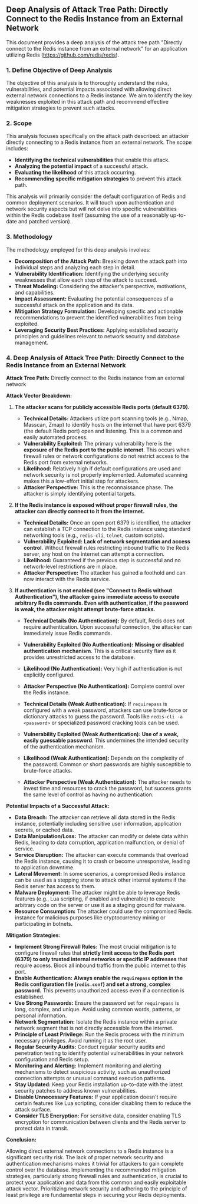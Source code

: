 ## Deep Analysis of Attack Tree Path: Directly Connect to the Redis Instance from an External Network

This document provides a deep analysis of the attack tree path "Directly connect to the Redis instance from an external network" for an application utilizing Redis (https://github.com/redis/redis).

### 1. Define Objective of Deep Analysis

The objective of this analysis is to thoroughly understand the risks, vulnerabilities, and potential impacts associated with allowing direct external network connections to a Redis instance. We aim to identify the key weaknesses exploited in this attack path and recommend effective mitigation strategies to prevent such attacks.

### 2. Scope

This analysis focuses specifically on the attack path described: an attacker directly connecting to a Redis instance from an external network. The scope includes:

* **Identifying the technical vulnerabilities** that enable this attack.
* **Analyzing the potential impact** of a successful attack.
* **Evaluating the likelihood** of this attack occurring.
* **Recommending specific mitigation strategies** to prevent this attack path.

This analysis will primarily consider the default configuration of Redis and common deployment scenarios. It will touch upon authentication and network security aspects but will not delve into specific vulnerabilities within the Redis codebase itself (assuming the use of a reasonably up-to-date and patched version).

### 3. Methodology

The methodology employed for this deep analysis involves:

* **Decomposition of the Attack Path:** Breaking down the attack path into individual steps and analyzing each step in detail.
* **Vulnerability Identification:** Identifying the underlying security weaknesses that allow each step of the attack to succeed.
* **Threat Modeling:** Considering the attacker's perspective, motivations, and capabilities.
* **Impact Assessment:** Evaluating the potential consequences of a successful attack on the application and its data.
* **Mitigation Strategy Formulation:** Developing specific and actionable recommendations to prevent the identified vulnerabilities from being exploited.
* **Leveraging Security Best Practices:** Applying established security principles and guidelines relevant to network security and database management.

### 4. Deep Analysis of Attack Tree Path: Directly Connect to the Redis Instance from an External Network

**Attack Tree Path:** Directly connect to the Redis instance from an external network

**Attack Vector Breakdown:**

1. **The attacker scans for publicly accessible Redis ports (default 6379).**

   * **Technical Details:** Attackers utilize port scanning tools (e.g., Nmap, Masscan, Zmap) to identify hosts on the internet that have port 6379 (the default Redis port) open and listening. This is a common and easily automated process.
   * **Vulnerability Exploited:**  The primary vulnerability here is the **exposure of the Redis port to the public internet**. This occurs when firewall rules or network configurations do not restrict access to the Redis port from external networks.
   * **Likelihood:**  Relatively high if default configurations are used and network security is not properly implemented. Automated scanning makes this a low-effort initial step for attackers.
   * **Attacker Perspective:** This is the reconnaissance phase. The attacker is simply identifying potential targets.

2. **If the Redis instance is exposed without proper firewall rules, the attacker can directly connect to it from the internet.**

   * **Technical Details:** Once an open port 6379 is identified, the attacker can establish a TCP connection to the Redis instance using standard networking tools (e.g., `redis-cli`, `telnet`, custom scripts).
   * **Vulnerability Exploited:**  **Lack of network segmentation and access control**. Without firewall rules restricting inbound traffic to the Redis server, any host on the internet can attempt a connection.
   * **Likelihood:**  Guaranteed if the previous step is successful and no network-level restrictions are in place.
   * **Attacker Perspective:** The attacker has gained a foothold and can now interact with the Redis service.

3. **If authentication is not enabled (see "Connect to Redis without Authentication"), the attacker gains immediate access to execute arbitrary Redis commands. Even with authentication, if the password is weak, the attacker might attempt brute-force attacks.**

   * **Technical Details (No Authentication):**  By default, Redis does not require authentication. Upon successful connection, the attacker can immediately issue Redis commands.
   * **Vulnerability Exploited (No Authentication):** **Missing or disabled authentication mechanism**. This is a critical security flaw as it provides unrestricted access to the database.
   * **Likelihood (No Authentication):**  Very high if authentication is not explicitly configured.
   * **Attacker Perspective (No Authentication):**  Complete control over the Redis instance.

   * **Technical Details (Weak Authentication):** If `requirepass` is configured with a weak password, attackers can use brute-force or dictionary attacks to guess the password. Tools like `redis-cli -a <password>` or specialized password cracking tools can be used.
   * **Vulnerability Exploited (Weak Authentication):** **Use of a weak, easily guessable password**. This undermines the intended security of the authentication mechanism.
   * **Likelihood (Weak Authentication):**  Depends on the complexity of the password. Common or short passwords are highly susceptible to brute-force attacks.
   * **Attacker Perspective (Weak Authentication):**  The attacker needs to invest time and resources to crack the password, but success grants the same level of control as having no authentication.

**Potential Impacts of a Successful Attack:**

* **Data Breach:** The attacker can retrieve all data stored in the Redis instance, potentially including sensitive user information, application secrets, or cached data.
* **Data Manipulation/Loss:** The attacker can modify or delete data within Redis, leading to data corruption, application malfunction, or denial of service.
* **Service Disruption:** The attacker can execute commands that overload the Redis instance, causing it to crash or become unresponsive, leading to application downtime.
* **Lateral Movement:** In some scenarios, a compromised Redis instance can be used as a stepping stone to attack other internal systems if the Redis server has access to them.
* **Malware Deployment:** The attacker might be able to leverage Redis features (e.g., Lua scripting, if enabled and vulnerable) to execute arbitrary code on the server or use it as a staging ground for malware.
* **Resource Consumption:** The attacker could use the compromised Redis instance for malicious purposes like cryptocurrency mining or participating in botnets.

**Mitigation Strategies:**

* **Implement Strong Firewall Rules:**  The most crucial mitigation is to configure firewall rules that **strictly limit access to the Redis port (6379) to only trusted internal networks or specific IP addresses** that require access. Block all inbound traffic from the public internet to this port.
* **Enable Authentication:**  **Always enable the `requirepass` option in the Redis configuration file (`redis.conf`) and set a strong, complex password.** This prevents unauthorized access even if a connection is established.
* **Use Strong Passwords:**  Ensure the password set for `requirepass` is long, complex, and unique. Avoid using common words, patterns, or personal information.
* **Network Segmentation:**  Isolate the Redis instance within a private network segment that is not directly accessible from the internet.
* **Principle of Least Privilege:**  Run the Redis process with the minimum necessary privileges. Avoid running it as the root user.
* **Regular Security Audits:**  Conduct regular security audits and penetration testing to identify potential vulnerabilities in your network configuration and Redis setup.
* **Monitoring and Alerting:**  Implement monitoring and alerting mechanisms to detect suspicious activity, such as unauthorized connection attempts or unusual command execution patterns.
* **Stay Updated:**  Keep your Redis installation up-to-date with the latest security patches to address known vulnerabilities.
* **Disable Unnecessary Features:** If your application doesn't require certain features like Lua scripting, consider disabling them to reduce the attack surface.
* **Consider TLS Encryption:** For sensitive data, consider enabling TLS encryption for communication between clients and the Redis server to protect data in transit.

**Conclusion:**

Allowing direct external network connections to a Redis instance is a significant security risk. The lack of proper network security and authentication mechanisms makes it trivial for attackers to gain complete control over the database. Implementing the recommended mitigation strategies, particularly strong firewall rules and authentication, is crucial to protect your application and data from this common and easily exploitable attack vector. Prioritizing network security and adhering to the principle of least privilege are fundamental steps in securing your Redis deployments.
